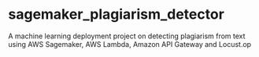 # sagemaker_plagiarism_detector
A machine learning deployment project on detecting plagiarism from text using AWS Sagemaker, AWS Lambda, Amazon API Gateway and Locust.op

